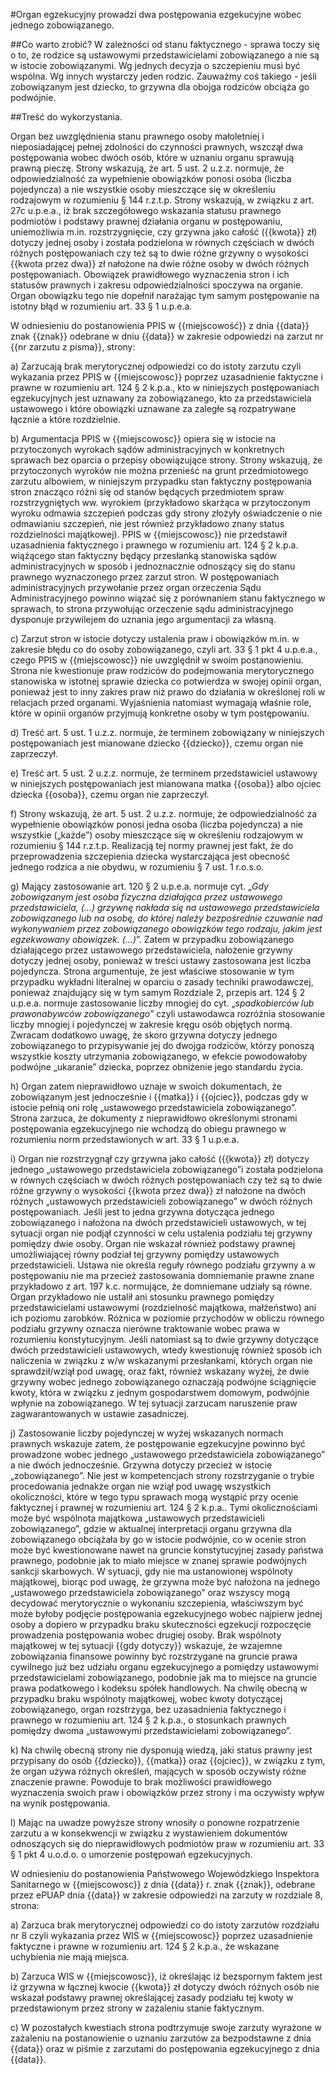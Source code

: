 #Organ egzekucyjny prowadzi dwa postępowania ezgekucyjne wobec jednego zobowiązanego.

##Co warto zrobić?
W zależności od stanu faktycznego - sprawa toczy się o to, że rodzice są ustawowymi przedstawicielami zobowiązanego a nie są w istocie zobowiązanymi. Wg jednych decyzja o szczepieniu musi być wspólna. Wg innych wystarczy jeden rodzic. Zauważmy coś takiego - jeśli zobowiązanym jest dziecko, to grzywna dla obojga rodziców obciąża go podwójnie. 

##Treść do wykorzystania.

Organ bez uwzględnienia stanu prawnego osoby małoletniej i nieposiadającej pełnej zdolności do czynności prawnych, wszczął dwa postępowania wobec dwóch osób, które w uznaniu organu sprawują prawną pieczę. Strony wskazują, że art. 5 ust. 2 u.z.z. normuje, że odpowiedzialność za wypełnienie obowiązków ponosi osoba (liczba pojedyncza) a nie wszystkie osoby mieszczące się w określeniu rodzajowym w rozumieniu § 144 r.z.t.p. Strony wskazują, w związku z art. 27c u.p.e.a., iż brak szczegółowego wskazania statusu prawnego podmiotów i podstawy prawnej działania organu w postępowaniu, uniemożliwia m.in. rozstrzygnięcie, czy grzywna jako całość ({{kwota}} zł) dotyczy jednej osoby i została podzielona w równych częściach w dwóch różnych postępowaniach czy też są to dwie różne grzywny o wysokości {{kwota przez dwa}} zł nałożone na dwie różne osoby w dwóch różnych postępowaniach. Obowiązek prawidłowego wyznaczenia stron i ich statusów prawnych i zakresu odpowiedzialności spoczywa na organie. Organ obowiązku tego nie dopełnił narażając tym samym postępowanie na istotny błąd w rozumieniu art. 33 § 1 u.p.e.a. 

W odniesieniu do postanowienia PPIS w {{miejscowość}} z dnia {{data}} znak {{znak}} odebrane w dniu {{data}} w zakresie odpowiedzi na zarzut nr {{nr zarzutu z pisma}}, strony:
 
a)	Zarzucają brak merytorycznej odpowiedzi co do istoty zarzutu czyli wykazania przez PPIS w {{miejscowosc}} poprzez uzasadnienie faktyczne i prawne w rozumieniu art. 124 § 2 k.p.a., kto w niniejszych postępowaniach egzekucyjnych jest uznawany za zobowiązanego, kto za przedstawiciela ustawowego i które obowiązki uznawane za zaległe są rozpatrywane łącznie a które rozdzielnie.
 
b)	Argumentacja PPIS w {{miejscowosc}} opiera się w istocie na przytoczonych wyrokach sądów administracyjnych w konkretnych sprawach bez oparcia o przepisy obowiązujące strony. Strony wskazują, że przytoczonych wyroków nie można przenieść na grunt przedmiotowego zarzutu albowiem, w niniejszym przypadku stan faktyczny postępowania stron znacząco różni się od stanów będących przedmiotem spraw rozstrzygniętych ww. wyrokiem (przykładowo skarżąca w przytoczonym wyroku odmawia szczepień podczas gdy strony złożyły oświadczenie o nie odmawianiu szczepień, nie jest również przykładowo znany status rozdzielności majątkowej). PPIS w {{miejscowosc}} nie przedstawił uzasadnienia faktycznego i prawnego w rozumieniu art. 124 § 2 k.p.a. wiążącego stan faktyczny będący przesłanką stanowiska sądów administracyjnych w sposób i jednoznacznie odnoszący się do stanu prawnego wyznaczonego przez zarzut stron. W postępowaniach administracyjnych przywołanie przez organ orzeczenia Sądu Administracyjnego powinno wiązać się z porównaniem stanu faktycznego w sprawach, to strona przywołując orzeczenie sądu administracyjnego dysponuje przywilejem do uznania jego argumentacji za własną. 

c)	Zarzut stron w istocie dotyczy ustalenia praw i obowiązków m.in. w zakresie błędu co do osoby zobowiązanego, czyli art. 33 § 1 pkt 4 u.p.e.a., czego PPIS w {{miejscowosc}} nie uwzględnił w swoim postanowieniu. Strona nie kwestionuje praw rodziców do podejmowania merytorycznego stanowiska w istotnej sprawie dziecka co potwierdza w swojej opinii organ, ponieważ jest to inny zakres praw niż prawo do działania w określonej roli w relacjach przed organami. Wyjaśnienia natomiast wymagają właśnie role, które w opinii organów przyjmują konkretne osoby w tym postępowaniu. 

d)	Treść art. 5 ust. 1 u.z.z. normuje, że terminem zobowiązany w niniejszych postępowaniach jest mianowane dziecko {{dziecko}}, czemu organ nie zaprzeczył. 

e)	Treść art. 5 ust. 2 u.z.z. normuje, że terminem przedstawiciel ustawowy w niniejszych postępowaniach jest mianowana matka {{osoba}} albo ojciec dziecka {{osoba}}, czemu organ nie zaprzeczył. 

f)	Strony wskazują, że art. 5 ust. 2 u.z.z. normuje, że odpowiedzialność za wypełnienie obowiązków ponosi jedna osoba (liczba pojedyncza) a nie wszystkie („każde”) osoby mieszczące się w określeniu rodzajowym w rozumieniu § 144 r.z.t.p. Realizacją tej normy prawnej jest fakt, że do przeprowadzenia szczepienia dziecka wystarczająca jest obecność jednego rodzica a nie obydwu, w rozumieniu § 7 ust. 1 r.o.s.o. 

g)	Mający zastosowanie art. 120 § 2 u.p.e.a. normuje cyt. „*Gdy zobowiązanym jest osoba fizyczna działająca przez ustawowego przedstawiciela, (...) grzywnę nakłada się na ustawowego przedstawiciela zobowiązanego lub na osobę, do której należy bezpośrednie czuwanie nad wykonywaniem przez zobowiązanego obowiązków tego rodzaju, jakim jest egzekwowany obowiązek. (...)*”. Zatem w przypadku zobowiązanego działającego przez ustawowego przedstawiciela, nałożenie grzywny dotyczy jednej osoby, ponieważ w treści ustawy zastosowana jest liczba pojedyncza. Strona argumentuje, że jest właściwe stosowanie w tym przypadku wykładni literalnej w oparciu o zasady techniki prawodawczej, ponieważ znajdujący się w tym samym Rozdziale 2, przepis art. 124 § 2 u.p.e.a. normuje zastosowanie liczby mnogiej do cyt. „*spadkobierców lub prawonabywców zobowiązanego*” czyli ustawodawca rozróżnia stosowanie liczby mnogiej i pojedynczej w zakresie kręgu osób objętych normą. Zwracam dodatkowo uwagę, że skoro grzywna dotyczy jednego zobowiązanego to przypisywanie jej do dwojga rodziców, którzy ponoszą wszystkie koszty utrzymania zobowiązanego, w efekcie powodowałoby podwójne „ukaranie” dziecka, poprzez obniżenie jego standardu życia. 

h)	Organ zatem nieprawidłowo uznaje w swoich dokumentach, że zobowiązanym jest jednocześnie i {{matka}} i {{ojciec}}, podczas gdy w istocie pełnią oni rolę „ustawowego przedstawiciela zobowiązanego”. Strona zarzuca, że dokumenty z nieprawidłowo określonymi stronami postępowania egzekucyjnego nie wchodzą do obiegu prawnego w rozumieniu norm przedstawionych w art. 33 § 1 u.p.e.a. 

i)	Organ nie rozstrzygnął czy grzywna jako całość ({{kwota}} zł) dotyczy jednego „ustawowego przedstawiciela zobowiązanego”i została podzielona w równych częściach w dwóch różnych postępowaniach czy też są to dwie różne grzywny o wysokości {{kwota przez dwa}} zł nałożone na dwóch różnych „ustawowych przedstawicieli zobowiązanego” w dwóch różnych postępowaniach. Jeśli jest to jedna grzywna dotycząca jednego zobowiązanego i nałożona na dwóch przedstawicieli ustawowych, w tej sytuacji organ nie podjął czynności w celu ustalenia podziału tej grzywny pomiędzy dwie osoby. Organ nie wskazał również podstawy prawnej umożliwiającej równy podział tej grzywny pomiędzy ustawowych przedstawicieli. Ustawa nie określa reguły równego podziału grzywny a w postępowaniu nie ma przecież zastosowania domniemanie prawne znane przykładowo z art. 197 k.c. normujące, że domniemane udziały są równe. Organ przykładowo nie ustalił ani stosunku prawnego pomiędzy przedstawicielami ustawowymi (rozdzielność majątkowa, małżeństwo) ani ich poziomu zarobków. Różnica w poziomie przychodów w obliczu równego podziału grzywny oznacza nierówne traktowanie wobec prawa w rozumieniu konstytucyjnym. Jeśli natomiast są to dwie grzywny dotyczące dwóch przedstawicieli ustawowych, wtedy kwestionuję również sposób ich naliczenia w związku z w/w wskazanymi przesłankami, których organ nie sprawdził/wziął pod uwagę, oraz fakt, również wskazany wyżej, że dwie grzywny wobec jednego zobowiązanego oznaczają podwójne ściągnięcie kwoty, która w związku z jednym gospodarstwem domowym, podwójnie wpłynie na zobowiązanego. W tej sytuacji zarzucam naruszenie praw zagwarantowanych w ustawie zasadniczej. 

j)	Zastosowanie liczby pojedynczej w wyżej wskazanych normach prawnych wskazuje zatem, że postępowanie egzekucyjne powinno być prowadzone wobec jednego „ustawowego przedstawiciela zobowiązanego” a nie dwóch jednocześnie. Grzywna dotyczy przecież w istocie „zobowiązanego”. Nie jest w kompetencjach strony rozstrzyganie o trybie procedowania jednakże organ nie wziął pod uwagę wszystkich okoliczności, które w tego typu sprawach mogą wystąpić przy ocenie faktycznej i prawnej w rozumieniu art. 124 § 2 k.p.a.. Tymi okolicznościami może być wspólnota majątkowa „ustawowych przedstawicieli zobowiązanego”, gdzie w aktualnej interpretacji organu grzywna dla zobowiązanego obciążała by go w istocie podwójnie, co w ocenie stron może być kwestionowane nawet na gruncie konstytucyjnej zasady państwa prawnego, podobnie jak to miało miejsce w znanej sprawie podwójnych sankcji skarbowych. W sytuacji, gdy nie ma ustanowionej wspólnoty majątkowej, biorąc pod uwagę, że grzywna może być nałożona na jednego „ustawowego przedstawiciela zobowiązanego” oraz wszyscy mogą decydować merytorycznie o wykonaniu szczepienia, właściwszym być może byłoby podjęcie postępowania egzekucyjnego wobec najpierw jednej osoby a dopiero w przypadku braku skuteczności egzekucji rozpoczęcie prowadzenia postępowania wobec drugiej osoby. Brak wspólnoty majątkowej w tej sytuacji {{gdy dotyczy}} wskazuje, że wzajemne zobowiązania finansowe powinny być rozstrzygane na gruncie prawa cywilnego już bez udziału organu egzekucyjnego a pomiędzy ustawowymi przedstawicielami zobowiązanego, podobnie jak ma to miejsce na gruncie prawa podatkowego i kodeksu spółek handlowych. Na chwilę obecną w przypadku braku wspólnoty majątkowej, wobec kwoty dotyczącej zobowiązanego, organ rozstrzyga, bez uzasadnienia faktycznego i prawnego w rozumieniu art. 124 § 2 k.p.a., o stosunkach prawnych pomiędzy dwoma „ustawowymi przedstawicielami zobowiązanego”. 

k)	Na chwilę obecną strony nie dysponują wiedzą, jaki status prawny jest przypisany do osób {{dziecko}}, {{matka}} oraz {{ojciec}}, w związku z tym, że organ używa różnych określeń, mających w sposób oczywisty różne znaczenie prawne. Powoduje to brak możliwości prawidłowego wyznaczenia swoich praw i obowiązków przez strony i ma oczywisty wpływ na wynik postępowania. 

l)	Mając na uwadze powyższe strony wnosiły o ponowne rozpatrzenie zarzutu a w konsekwencji w związku z wystawieniem dokumentów odnoszących się do nieprawidłowych podmiotów praw w rozumieniu art. 33 § 1 pkt 4 u.o.d.o. o umorzenie postępowań egzekucyjnych. 

W odniesieniu do postanowienia Państwowego Wojewódzkiego Inspektora Sanitarnego w {{miejscowosc}} z dnia {{data}} r. znak {{znak}}, odebrane przez ePUAP dnia {{data}} w zakresie odpowiedzi na zarzuty w rozdziale 8, strona: 

a)	Zarzuca brak merytorycznej odpowiedzi co do istoty zarzutów rozdziału nr 8 czyli wykazania przez WIS w {{miejscowosc}} poprzez uzasadnienie faktyczne i prawne w rozumieniu art. 124 § 2 k.p.a., że wskazane uchybienia nie mają miejsca. 

b)	Zarzuca WIS w {{miejscowosc}}, iż określając iż bezspornym faktem jest iż grzywna w łącznej kwocie {{kwota}} zł dotyczy dwóch różnych osób nie wskazał podstawy prawnej określającej zasady podziału tej kwoty w przedstawionym przez strony w zażaleniu stanie faktycznym. 

c)	W pozostałych kwestiach strona podtrzymuje swoje zarzuty wyrażone w zażaleniu na postanowienie o uznaniu zarzutów za bezpodstawne z dnia {{data}} oraz w piśmie z zarzutami do postępowania egzekucyjnego z dnia {{data}}.